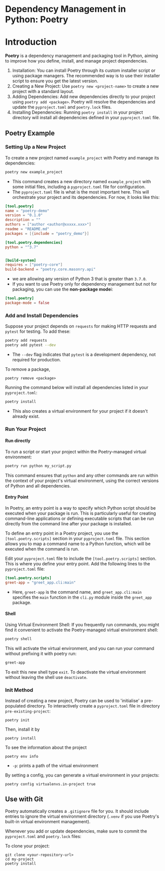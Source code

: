 # Dependency Management in Python: Poetry



# Introduction

**Poetry** is a dependency management and packaging tool in Python, aiming to improve how you define, install, and manage project dependencies.
1. Installation: You can install Poetry through its custom installer script or using package managers. The recommended way is to use their installer script to ensure you get the latest version.
2. Creating a New Project: Use `poetry new <project-name>` to create a new project with a standard layout.
3. Adding Dependencies: Add new dependencies directly to your project using `poetry add <package>`. Poetry will resolve the dependencies and update the `pyproject.toml` and `poetry.lock` files.
4. Installing Dependencies: Running `poetry install` in your project directory will install all dependencies defined in your `pyproject.toml` file.

## Poetry Example

### Setting Up a New Project

To create a new project named `example_project` with Poetry and manage its dependencies:
```bash
poetry new example_project
```
- This command creates a new directory named `example_project` with some initial files, including a `pyproject.toml` file for configuration. 
- The `pyproject.toml` file is what is the most important here. This will orchestrate your project and its dependencies. For now, it looks like this:

```toml
[tool.poetry]
name = "poetry-demo"
version = "0.1.0"
description = ""
authors = ["author <author@xxxxx.xxx>"]
readme = "README.md"
packages = [{include = "poetry_demo"}]

[tool.poetry.dependencies]
python = "^3.7"


[build-system]
requires = ["poetry-core"]
build-backend = "poetry.core.masonry.api"
```
- we are allowing any version of Python 3 that is greater than `3.7.0`.
- If you want to use Poetry only for dependency management but not for packaging, you can use the **non-package mode**i:

```toml
[tool.poetry]
package-mode = false
```
### Add and Install Dependencies
Suppose your project depends on `requests` for making HTTP requests and `pytest` for testing. To add these:
```bash
poetry add requests
poetry add pytest --dev
```
- The `--dev` flag indicates that `pytest` is a development dependency, not required for production.

To remove a package, 
```
poetry remove <package>
```

Running the command below will install all dependencies listed in your `pyproject.toml`:
```bash
poetry install
```
- This also creates a virtual environment for your project if it doesn't already exist.

### Run Your Project

#### Run directly
To run a script or start your project within the Poetry-managed virtual environment:
```bash
poetry run python my_script.py
```
This command ensures that `python` and any other commands are run within the context of your project's virtual environment, using the correct versions of Python and all dependencies.

#### Entry Point

In Poetry, an entry point is a way to specify which Python script should be executed when your package is run. This is particularly useful for creating command-line applications or defining executable scripts that can be run directly from the command line after your package is installed.

To define an entry point in a Poetry project, you use the `[tool.poetry.scripts]` section in your `pyproject.toml` file. This section allows you to map a command name to a Python function, which will be executed when the command is run.

Edit your `pyproject.toml` file to include the `[tool.poetry.scripts]` section. This is where you define your entry point. Add the following lines to the `pyproject.toml` file:

```toml
[tool.poetry.scripts]
greet-app = "greet_app.cli:main"
```
- Here, `greet-app` is the command name, and `greet_app.cli:main` specifies the `main` function in the `cli.py` module inside the `greet_app` package.

#### Shell

Using Virtual Environment Shell: If you frequently run commands, you might find it convenient to activate the Poetry-managed virtual environment shell:
```sh
poetry shell
```
This will activate the virtual environment, and you can run your command without prefixing it with poetry run:
```sh
greet-app 
```
To exit this new shell type `exit`. To deactivate the virtual environment without leaving the shell use `deactivate`.

### Init Method

Instead of creating a new project, Poetry can be used to 'initialise' a pre-populated directory. To interactively create a `pyproject.toml` file in directory `pre-existing-project`:
```
poetry init
```

Then, install it by
```
poetry install
```

To see the information about the project
```
poetry env info
```
- `-p`: prints a path of the virtual environment

By setting a config, you can generate a virtual environment in your projects:

```
poetry config virtualenvs.in-project true
```
   
## Use with Git
Poetry automatically creates a `.gitignore` file for you. It should include entries to ignore the virtual environment directory (`.venv` if you use Poetry's built-in virtual environment management).

Whenever you add or update dependencies, make sure to commit the `pyproject.toml` and `poetry.lock` files:

To clone your project:
```
git clone <your-repository-url>
cd my-project
poetry install
```

